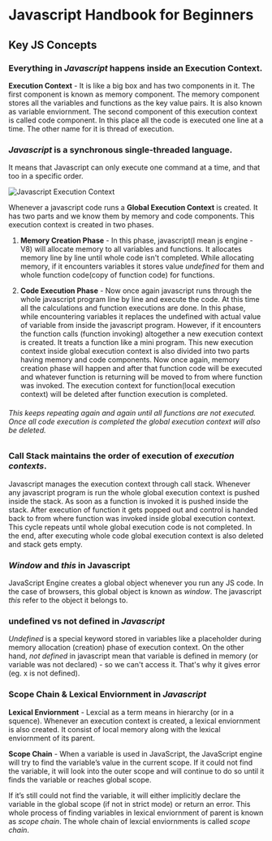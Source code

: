 # Javascript Handbook for Beginners
## Key JS Concepts

### Everything in *Javascript* happens inside an **Execution Context**.

**Execution Context** - It is like a big box and has two components in it. The first component is known as memory component. The memory component stores all the variables and functions as the key value pairs. It is also known as variable enviornment. The second component of this execution context is called code component. In this place all the code is executed one line at a time. The other name for it is thread of execution.

### *Javascript* is a synchronous single-threaded language.
It means that Javascript can only execute one command at a time, and that too in a specific order.

![Javascript Execution Context](https://miro.medium.com/max/700/1*CuL8xsqLb1GhpuHgmDKk0A.png)

Whenever a javascript code runs a **Global Execution Context** is created. It has two parts and we know them by memory and code components. This execution context is created in two phases.

1. **Memory Creation Phase** - In this phase, javascript(I mean js engine - V8) will allocate memory to all variables and functions. It allocates memory line by line until whole code isn't completed. While allocating memory, if it encounters variables it stores value *undefined* for them and whole function code(copy of function code) for functions.

2. **Code Execution Phase** - Now once again javascript runs through the whole javascript program line by line and execute the code. At this time all the calculations and function executions are done. In this phase, while encountering variables it replaces the undefined with actual value of variable from inside the javascript program. However, if it encounters the function calls (function invoking) altogether a new execution context is created. It treats a function like a mini program. This new execution context inside global execution context is also divided into two parts having memory and code components. Now once again, memory creation phase will happen and after that function code will be executed and whatever function is returning will be moved to from where function was invoked. The execution context for function(local execution context) will be deleted after function execution is completed.

###### This keeps repeating again and again until all functions are not executed. Once all code execution is completed the global execution context will also be deleted.

### Call Stack maintains the order of execution of *execution contexts*.

Javascript manages the execution context through call stack. Whenever any javascript program is run the whole global execution context is pushed inside the stack. As soon as a function is invoked it is pushed inside the stack. After execution of function it gets popped out and control is handed back to from where function was invoked inside global execution context. This cycle repeats until whole global execution code is not completed. In the end, after executing whole code global execution context is also deleted and stack gets empty.

### *Window* and *this* in Javascript
JavaScript Engine creates a global object whenever you run any JS code. In the case of browsers, this global object is known as *window*. The javascript *this* refer to the object it belongs to.

### undefined vs not defined in *Javascript*
*Undefined* is a special keyword stored in variables like a placeholder during memory allocation (creation) phase of execution context. On the other hand, *not defined* in javascript mean that variable is defined in memory (or variable was not declared) - so we can't access it. That's why it gives error (eg. x is not defined).

### Scope Chain & Lexical Enviornment in *Javascript*

**Lexical Enviornment** -  Lexcial as a term means in hierarchy (or in a squence). Whenever an execution context is created, a lexical enviornment is also created. It consist of local memory along with the lexical enviornment of its parent.

**Scope Chain** - When a variable is used in JavaScript, the JavaScript engine will try to find the variable’s value in the current scope. If it could not find the variable, it will look into the outer scope and will continue to do so until it finds the variable or reaches global scope.

If it’s still could not find the variable, it will either implicitly declare the variable in the global scope (if not in strict mode) or return an error. This whole process of finding variables in lexical enviornment of parent is known as *scope chain*. The whole chain of lexcial enviornments is called *scope chain*.
